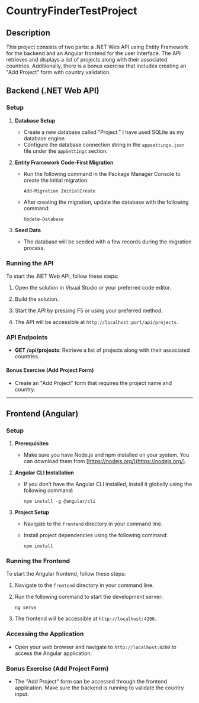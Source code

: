 # CountryFinderTestProject

## Description

This project consists of two parts: a .NET Web API using Entity Framework for the backend and an Angular frontend for the user interface. The API retrieves and displays a list of projects along with their associated countries. Additionally, there is a bonus exercise that includes creating an "Add Project" form with country validation.

## Backend (.NET Web API)

### Setup

1. **Database Setup**
   - Create a new database called "Project." I have used SQLite as my database engine.
   - Configure the database connection string in the `appsettings.json` file under the `appSettings` section.

2. **Entity Framework Code-First Migration**
   - Run the following command in the Package Manager Console to create the initial migration:
     ```
     Add-Migration InitialCreate
     ```
   - After creating the migration, update the database with the following command:
     ```
     Update-Database
     ```

3. **Seed Data**
   - The database will be seeded with a few records during the migration process.

### Running the API

To start the .NET Web API, follow these steps:

1. Open the solution in Visual Studio or your preferred code editor.

2. Build the solution.

3. Start the API by pressing F5 or using your preferred method.

4. The API will be accessible at `http://localhost:port/api/projects`.

### API Endpoints

- **GET /api/projects**: Retrieve a list of projects along with their associated countries.

#### Bonus Exercise (Add Project Form)

- Create an "Add Project" form that requires the project name and country.

---

## Frontend (Angular)

### Setup

1. **Prerequisites**
   - Make sure you have Node.js and npm installed on your system. You can download them from [https://nodejs.org/](https://nodejs.org/).

2. **Angular CLI Installation**
   - If you don't have the Angular CLI installed, install it globally using the following command:
     ```
     npm install -g @angular/cli
     ```

3. **Project Setup**
   - Navigate to the `frontend` directory in your command line.

   - Install project dependencies using the following command:
     ```
     npm install
     ```

### Running the Frontend

To start the Angular frontend, follow these steps:

1. Navigate to the `frontend` directory in your command line.

2. Run the following command to start the development server:
   ```
   ng serve
   ```

3. The frontend will be accessible at `http://localhost:4200`.

### Accessing the Application

- Open your web browser and navigate to `http://localhost:4200` to access the Angular application.

### Bonus Exercise (Add Project Form)

- The "Add Project" form can be accessed through the frontend application. Make sure the backend is running to validate the country input.
